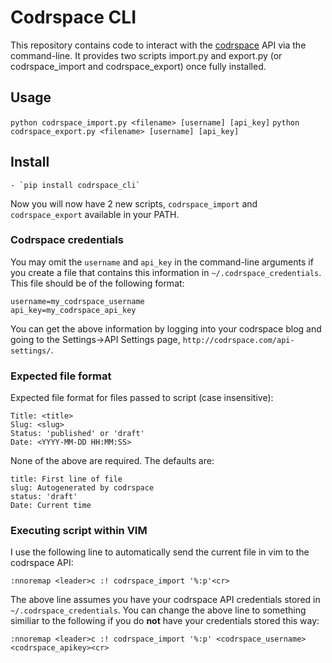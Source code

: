 # Codrspace CLI

This repository contains code to interact with the
[codrspace](http://codrspace.com) API via the command-line.  It provides two
scripts import.py and export.py (or codrspace_import and codrspace_export) once
fully installed.

## Usage

`python codrspace_import.py <filename> [username] [api_key]`
`python codrspace_export.py <filename> [username] [api_key]`

## Install
    - `pip install codrspace_cli`

Now you will now have 2 new scripts, `codrspace_import` and `codrspace_export`
available in your PATH.

### Codrspace credentials

You may omit the `username` and `api_key` in the command-line arguments if you
create a file that contains this information in `~/.codrspace_credentials`.
This file should be of the following format:

    username=my_codrspace_username
    api_key=my_codrspace_api_key

You can get the above information by logging into your codrspace blog and going
to the Settings->API Settings page, `http://codrspace.com/api-settings/`.

### Expected file format

Expected file format for files passed to script (case insensitive):

    Title: <title>
    Slug: <slug>
    Status: 'published' or 'draft'
    Date: <YYYY-MM-DD HH:MM:SS>

None of the above are required.  The defaults are:

    title: First line of file
    slug: Autogenerated by codrspace
    status: 'draft'
    Date: Current time

### Executing script within VIM

I use the following line to automatically send the current file in vim to the
codrspace API:

`:nnoremap <leader>c :! codrspace_import '%:p'<cr>`

The above line assumes you have your codrspace API credentials stored in
`~/.codrspace_credentials`.  You can change the above line to something
similiar to the following if you do **not** have your credentials stored this
way:

`:nnoremap <leader>c :! codrspace_import '%:p' <codrspace_username> <codrspace_apikey><cr>`
